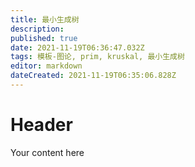 ```yaml
---
title: 最小生成树
description: 
published: true
date: 2021-11-19T06:36:47.032Z
tags: 模板-图论, prim, kruskal, 最小生成树
editor: markdown
dateCreated: 2021-11-19T06:35:06.828Z
---
```


# Header
Your content here